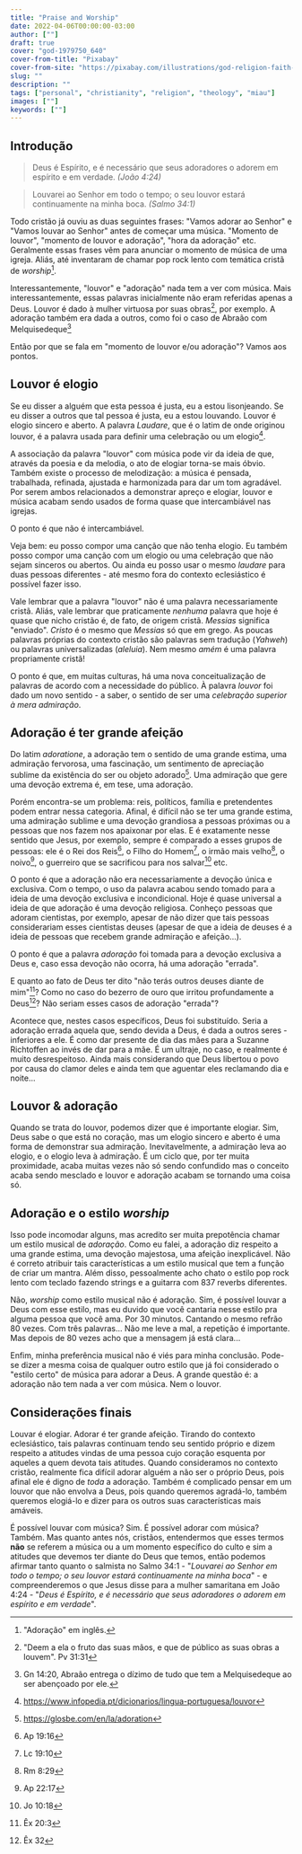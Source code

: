 ```yaml
---
title: "Praise and Worship"
date: 2022-04-06T00:00:00-03:00
author: [""]
draft: true
cover: "god-1979750_640"
cover-from-title: "Pixabay"
cover-from-site: "https://pixabay.com/illustrations/god-religion-faith-spirituality-1979750/"
slug: ""
description: ""
tags: ["personal", "christianity", "religion", "theology", "miau"]
images: [""]
keywords: [""]
---
```


## Introdução
> Deus é Espírito, e é necessário que seus adoradores o adorem em espírito e em verdade. *(João 4:24)*

> Louvarei ao Senhor em todo o tempo; o seu louvor estará continuamente na minha boca. *(Salmo 34:1)*

Todo cristão já ouviu as duas seguintes frases: "Vamos adorar ao Senhor" e "Vamos louvar ao Senhor" antes de começar uma música.
"Momento de louvor", "momento de louvor e adoração", "hora da adoração" etc.
Geralmente essas frases vêm para anunciar o momento de música de uma igreja.
Aliás, até inventaram de chamar pop rock lento com temática cristã de *worship*[^worship].
[^worship]: "Adoração" em inglês.

Interessantemente, "louvor" e "adoração" nada tem a ver com música.
Mais interessantemente, essas palavras inicialmente não eram referidas apenas a Deus.
Louvor é dado à mulher virtuosa por suas obras[^mulher-virtuosa], por exemplo.
A adoração também era dada a outros, como foi o caso de Abraão com Melquisedeque[^melquisedeque]
[^mulher-virtuosa]: "Deem a ela o fruto das suas mãos, e que de público as suas obras a louvem". Pv 31:31
[^melquisedeque]: Gn 14:20, Abraão entrega o dízimo de tudo que tem a Melquisedeque ao ser abençoado por ele.

Então por que se fala em "momento de louvor e/ou adoração"?
Vamos aos pontos.

## Louvor é elogio
Se eu disser a alguém que esta pessoa é justa, eu a estou lisonjeando.
Se eu disser a outros que tal pessoa é justa, eu a estou louvando.
Louvor é elogio sincero e aberto.
A palavra *Laudare*, que é o latim de onde originou louvor, é a palavra usada para definir uma celebração ou um elogio[^laudare].
[^laudare]: https://www.infopedia.pt/dicionarios/lingua-portuguesa/louvor

A associação da palavra "louvor" com música pode vir da ideia de que, através da poesia e da melodia, o ato de elogiar torna-se mais óbvio.
Também existe o processo de melodização: a música é pensada, trabalhada, refinada, ajustada e harmonizada para dar um tom agradável.
Por serem ambos relacionados a demonstrar apreço e elogiar, louvor e música acabam sendo usados de forma quase que intercambiável nas igrejas.

O ponto é que não é intercambiável.

Veja bem: eu posso compor uma canção que não tenha elogio.
Eu também posso compor uma canção com um elogio ou uma celebração que não sejam sinceros ou abertos.
Ou ainda eu posso usar o mesmo *laudare* para duas pessoas diferentes - até mesmo fora do contexto eclesiástico é possível fazer isso.

Vale lembrar que a palavra "louvor" não é uma palavra necessariamente cristã.
Aliás, vale lembrar que praticamente *nenhuma* palavra que hoje é quase que nicho cristão é, de fato, de origem cristã.
*Messias* significa "enviado".
*Cristo* é o mesmo que *Messias* só que em grego.
As poucas palavras próprias do contexto cristão são palavras sem tradução (*Yahweh*) ou palavras universalizadas (*aleluia*).
Nem mesmo *amém* é uma palavra propriamente cristã!

O ponto é que, em muitas culturas, há uma nova conceitualização de palavras de acordo com a necessidade do público.
À palavra *louvor* foi dado um novo sentido - a saber, o sentido de ser uma *celebração superior à mera admiração*.


## Adoração é ter grande afeição

Do latim *adoratione*, a adoração tem o sentido de uma grande estima, uma admiração fervorosa, uma fascinação, um sentimento de apreciação sublime da existência do ser ou objeto adorado[^adoratione].
Uma admiração que gere uma devoção extrema é, em tese, uma adoração.
[^adoratione]: https://glosbe.com/en/la/adoration

Porém encontra-se um problema: reis, políticos, família e pretendentes podem entrar nessa categoria.
Afinal, é difícil não se ter uma grande estima, uma admiração sublime e uma devoção grandiosa a pessoas próximas ou a pessoas que nos fazem nos apaixonar por elas.
E é exatamente nesse sentido que Jesus, por exemplo, sempre é comparado a esses grupos de pessoas: ele é o Rei dos Reis[^rei], o Filho do Homem[^filho-do-homem], o irmão mais velho[^irmao], o noivo[^noivo], o guerreiro que se sacrificou para nos salvar[^sacrificou] etc.
[^rei]: Ap 19:16
[^filho-do-homem]: Lc 19:10
[^irmao]: Rm 8:29
[^noivo]: Ap 22:17
[^sacrificou]: Jo 10:18

O ponto é que a adoração não era necessariamente a devoção única e exclusiva.
Com o tempo, o uso da palavra acabou sendo tomado para a ideia de uma devoção exclusiva e incondicional.
Hoje é quase universal a ideia de que adoração é uma devoção religiosa.
Conheço pessoas que adoram cientistas, por exemplo, apesar de não dizer que tais pessoas considerariam esses cientistas deuses (apesar de que a ideia de deuses é a ideia de pessoas que recebem grande admiração e afeição...).

O ponto é que a palavra *adoração* foi tomada para a devoção exclusiva a Deus e, caso essa devoção não ocorra, há uma adoração "errada".

E quanto ao fato de Deus ter dito "não terás outros deuses diante de mim"[^outros-deuses]?
Como no caso do bezerro de ouro que irritou profundamente a Deus[^bezerro]?
Não seriam esses casos de adoração "errada"?
[^outros-deuses]: Êx 20:3
[^bezerro]: Êx 32

Acontece que, nestes casos específicos, Deus foi substituído.
Seria a adoração errada aquela que, sendo devida a Deus, é dada a outros seres - inferiores a ele.
É como dar presente de dia das mães para a Suzanne Richtoffen ao invés de dar para a mãe.
É um ultraje, no caso, e realmente é muito desrespeitoso.
Ainda mais considerando que Deus libertou o povo por causa do clamor deles e ainda tem que aguentar eles reclamando dia e noite...


## Louvor & adoração

Quando se trata do louvor, podemos dizer que é importante elogiar.
Sim, Deus sabe o que está no coração, mas um elogio sincero e aberto é uma forma de demonstrar sua admiração.
Inevitavelmente, a admiração leva ao elogio, e o elogio leva à admiração.
É um ciclo que, por ter muita proximidade, acaba muitas vezes não só sendo confundido mas o conceito acaba sendo mesclado e louvor e adoração acabam se tornando uma coisa só.


## Adoração e o estilo *worship*

Isso pode incomodar alguns, mas acredito ser muita prepotência chamar um estilo musical de *adoração*.
Como eu falei, a adoração diz respeito a uma grande estima, uma devoção majestosa, uma afeição inexplicável.
Não é correto atribuir tais características a um estilo musical que tem a função de criar um mantra.
Além disso, pessoalmente acho chato o estilo pop rock lento com teclado fazendo strings e a guitarra com 837 reverbs diferentes.

Não, *worship* como estilo musical não é adoração.
Sim, é possível louvar a Deus com esse estilo, mas eu duvido que você cantaria nesse estilo pra alguma pessoa que você ama.
Por 30 minutos.
Cantando o mesmo refrão 80 vezes.
Com três palavras...
Não me leve a mal, a repetição é importante.
Mas depois de 80 vezes acho que a mensagem já está clara...

Enfim, minha preferência musical não é viés para minha conclusão.
Pode-se dizer a mesma coisa de qualquer outro estilo que já foi considerado o "estilo certo" de música para adorar a Deus.
A grande questão é: a adoração não tem nada a ver com música.
Nem o louvor.


## Considerações finais

Louvar é elogiar.
Adorar é ter grande afeição.
Tirando do contexto eclesiástico, tais palavras continuam tendo seu sentido próprio e dizem respeito a atitudes vindas de uma pessoa cujo coração esquenta por aqueles a quem devota tais atitudes.
Quando consideramos no contexto cristão, realmente fica difícil adorar alguém a não ser o próprio Deus, pois afinal ele é digno de *toda* a adoração.
Também é complicado pensar em um louvor que não envolva a Deus, pois quando queremos agradá-lo, também queremos elogiá-lo e dizer para os outros suas características mais amáveis.

É possível louvar com música? Sim.
É possível adorar com música? Também.
Mas quanto antes nós, cristãos, entendermos que esses termos **não** se referem a música ou a um momento específico do culto e sim a atitudes que devemos ter diante do Deus que temos, então podemos afirmar tanto quanto o salmista no Salmo 34:1 - "*Louvarei ao Senhor em todo o tempo; o seu louvor estará continuamente na minha boca*" - e compreenderemos o que Jesus disse para a mulher samaritana em João 4:24 - "*Deus é Espírito, e é necessário que seus adoradores o adorem em espírito e em verdade*".
